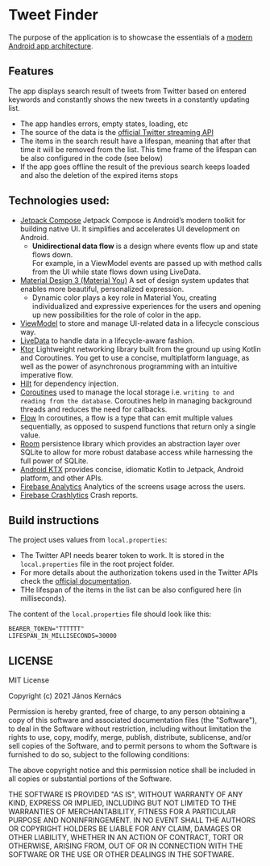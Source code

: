# Tweet Finder

The purpose of the application is to showcase the essentials of
a [modern Android app architecture](https://developer.android.com/modern-android-development).

## Features

The app displays search result of tweets from Twitter based on entered keywords and constantly shows
the new tweets in a constantly updating list.
* The app handles errors, empty states, loading, etc
* The source of the data is
  the [official Twitter streaming API](https://developer.twitter.com/en/docs/twitter-api/tweets/filtered-stream/quick-start)
* The items in the search result have a lifespan, meaning that after that time it will be removed
  from the list. This time frame of the lifespan can be also configured in the code (see below)
* If the app goes offline the result of the previous search keeps loaded and also the deletion of
  the expired items stops

## Technologies used:

* [Jetpack Compose](https://developer.android.com/jetpack/compose) Jetpack Compose is Android’s
  modern toolkit for building native UI. It simplifies and accelerates UI development on Android.
  * **Unidirectional data flow** is a design where events flow up and state flows down. <br> For
    example, in a ViewModel events are passed up with method calls from the UI while state flows
    down using LiveData.
* [Material Design 3 (Material You)](https://m3.material.io/) A set of design system updates that
  enables more beautiful, personalized expression.
  * Dynamic color plays a key role in Material You, creating individualized and expressive
    experiences for the users and opening up new possibilities for the role of color in the app.
* [ViewModel](https://developer.android.com/topic/libraries/architecture/viewmodel) to store and
  manage UI-related data in a lifecycle conscious way.
* [LiveData](https://developer.android.com/topic/libraries/architecture/livedata) to handle data in
  a lifecycle-aware fashion.
* [Ktor](https://ktor.io/) Lightweight networking library built from the ground up using Kotlin and
  Coroutines. You get to use a concise, multiplatform language, as well as the power of asynchronous
  programming with an intuitive imperative flow.
* [Hilt](https://dagger.dev/hilt/) for dependency injection.
* [Coroutines](https://kotlinlang.org/docs/reference/coroutines-overview.html) used to manage the
  local storage i.e. `writing to and reading from the database`. Coroutines help in managing
  background threads and reduces the need for callbacks.
* [Flow](https://developer.android.com/kotlin/flow) In coroutines, a flow is a type that can emit
  multiple values sequentially, as opposed to suspend functions that return only a single value.
* [Room](https://developer.android.com/topic/libraries/architecture/room) persistence library which
  provides an abstraction layer over SQLite to allow for more robust database access while
  harnessing the full power of SQLite.
* [Android KTX](https://developer.android.com/kotlin/ktx) provides concise, idiomatic Kotlin to
  Jetpack, Android platform, and other APIs.
* [Firebase Analytics](https://firebase.google.com/products/analytics) Analytics of the screens
  usage across the users.
* [Firebase Crashlytics](https://firebase.google.com/products/crashlytics) Crash reports.

## Build instructions

The project uses values from `local.properties`:

* The Twitter API needs bearer token to work. It is stored in the  `local.properties` file in the
  root project folder.
* For more details about the authorization tokens used in the Twitter APIs check
  the [official documentation](https://developer.twitter.com/en/docs/authentication/oauth-2-0).
* THe lifespan of the items in the list can be also configured here (in milliseconds).

The content of the `local.properties` file should look like this:

```
BEARER_TOKEN="TTTTTT"
LIFESPAN_IN_MILLISECONDS=30000
```

## LICENSE

MIT License

Copyright (c) 2021 János Kernács

Permission is hereby granted, free of charge, to any person obtaining a copy of this software and
associated documentation files (the "Software"), to deal in the Software without restriction,
including without limitation the rights to use, copy, modify, merge, publish, distribute,
sublicense, and/or sell copies of the Software, and to permit persons to whom the Software is
furnished to do so, subject to the following conditions:

The above copyright notice and this permission notice shall be included in all copies or substantial
portions of the Software.

THE SOFTWARE IS PROVIDED "AS IS", WITHOUT WARRANTY OF ANY KIND, EXPRESS OR IMPLIED, INCLUDING BUT
NOT LIMITED TO THE WARRANTIES OF MERCHANTABILITY, FITNESS FOR A PARTICULAR PURPOSE AND
NONINFRINGEMENT. IN NO EVENT SHALL THE AUTHORS OR COPYRIGHT HOLDERS BE LIABLE FOR ANY CLAIM, DAMAGES
OR OTHER LIABILITY, WHETHER IN AN ACTION OF CONTRACT, TORT OR OTHERWISE, ARISING FROM, OUT OF OR IN
CONNECTION WITH THE SOFTWARE OR THE USE OR OTHER DEALINGS IN THE SOFTWARE.

```
